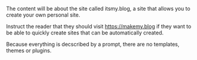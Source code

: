 The content will be about the site called itsmy.blog, a site that allows you to create your own personal site.

Instruct the reader that they should visit https://makemy.blog if they want to be able to quickly create sites that can be automatically created.

Because everything is decscribed by a prompt, there are no templates, themes or plugins.
